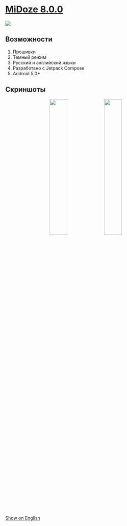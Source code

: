 # <a href="https://github.com/Keddnyo/MiDoze/releases/latest">MiDoze 8.0.0</a>

<a href="https://github.com/Keddnyo/MiDoze/releases"><img src="https://img.shields.io/github/downloads/keddnyo/midoze/total?style=for-the-badge"></a>

## Возможности
1. Прошивки
2. Темный режим
3. Русский и английский языки
4. Разработано с Jetpack Compose
5. Android 5.0+

## Скриншоты
<p align="center">
  <img src="https://user-images.githubusercontent.com/65981689/203433099-e4eda0cf-c55d-40f3-86fb-dc3b62914d44.png" max-width="100%" width="33%">
  <img src="https://user-images.githubusercontent.com/65981689/203433105-b393532e-2b7c-44da-8971-d71c5200d9b4.png" max-width="100%" width="33%">
</p>

[Show on English](https://github.com/Keddnyo/MiDoze/blob/master/README.md)

